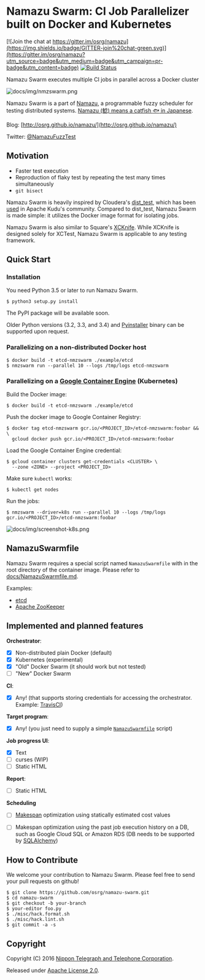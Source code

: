 # Namazu Swarm: CI Job Parallelizer built on Docker and Kubernetes

[![Join the chat at https://gitter.im/osrg/namazu](https://img.shields.io/badge/GITTER-join%20chat-green.svg)](https://gitter.im/osrg/namazu?utm_source=badge&utm_medium=badge&utm_campaign=pr-badge&utm_content=badge)
[![Build Status](https://travis-ci.org/osrg/namazu-swarm.svg?branch=master)](https://travis-ci.org/osrg/namazu-swarm)

Namazu Swarm executes multiple CI jobs in parallel across a Docker cluster

![docs/img/nmzswarm.png](docs/img/nmzswarm.png)

Namazu Swarm is a part of [Namazu](https://github.com/osrg/namazu), a programmable fuzzy scheduler for testing distributed systems.
[Namazu (鯰) means a catfish :fish: in Japanese](https://en.wiktionary.org/wiki/%E9%AF%B0).

Blog: [http://osrg.github.io/namazu/](http://osrg.github.io/namazu/)

Twitter: [@NamazuFuzzTest](https://twitter.com/NamazuFuzzTest)

## Motivation

- Faster test execution
- Reproduction of flaky test by repeating the test many times simultaneously
- `git bisect`

Namazu Swarm is heavily inspired by Cloudera's [dist_test](https://github.com/cloudera/dist_test), which has been [used](http://dist-test.cloudera.org:8080/) in Apache Kudu's community.
Compared to dist_test, Namazu Swarm is made simple: it utilizes the Docker image format for isolating jobs.

Namazu Swarm is also similar to Square's [XCKnife](https://github.com/square/xcknife).
While XCKnife is designed solely for XCTest, Namazu Swarm is applicable to any testing framework.

## Quick Start
### Installation

You need Python 3.5 or later to run Namazu Swarm.

    $ python3 setup.py install

The PyPI package will be available soon.

Older Python versions (3.2, 3.3, and 3.4) and [Pyinstaller](http://www.pyinstaller.org/) binary can be supported upon request.

### Parallelizing on a non-distributed Docker host

    $ docker build -t etcd-nmzswarm ./example/etcd
    $ nmzswarm run --parallel 10 --logs /tmp/logs etcd-nmzswarm

### Parallelizing on a [Google Container Engine](https://cloud.google.com/container-engine/) (Kubernetes)

Build the Docker image:

    $ docker build -t etcd-nmzswarm ./example/etcd

Push the docker image to Google Container Registry:

    $ docker tag etcd-nmzswarm gcr.io/<PROJECT_ID>/etcd-nmzswarm:foobar && \
	  gcloud docker push gcr.io/<PROJECT_ID>/etcd-nmzswarm:foobar

Load the Google Container Engine credential:

    $ gcloud container clusters get-credentials <CLUSTER> \
      --zone <ZONE> --project <PROJECT_ID>

Make sure `kubectl` works:

    $ kubectl get nodes

Run the jobs:

    $ nmzswarm --driver=k8s run --parallel 10 --logs /tmp/logs gcr.io/<PROJECT_ID>/etcd-nmzswarm:foobar

![docs/img/screenshot-k8s.png](docs/img/screenshot-k8s.png)

## NamazuSwarmfile

Namazu Swarm requires a special script named `NamazuSwarmfile` with in the root directory of the container image.
Please refer to [docs/NamazuSwarmfile.md](docs/NamazuSwarmfile.md).

Examples:

 - [etcd](example/etcd)
 - [Apache ZooKeeper](example/zookeeper)

## Implemented and planned features

**Orchestrator**:

 - [X] Non-distributed plain Docker (default)
 - [X] Kubernetes (experimental)
 - [X] "Old" Docker Swarm (it should work but not tested)
 - [ ] "New" Docker Swarm

**CI**:

 - [X] Any! (that supports storing credentials for accessing the orchestrator. Example: [TravisCI](https://docs.travis-ci.com/user/encryption-keys/))

**Target program**:

 - [X] Any! (you just need to supply a simple [`NamazuSwarmfile`](docs/NamazuSwarmfile.md) script)

**Job progress UI**:

 - [X] Text
 - [ ] curses (WIP)
 - [ ] Static HTML

**Report**:

 - [ ] Static HTML

**Scheduling**

 - [ ] [Makespan](https://en.wikipedia.org/wiki/Makespan) optimization using statically estimated cost values
 - [ ] Makespan optimization using the past job execution history on a DB, such as Google Cloud SQL or Amazon RDS (DB needs to be supported by [SQLAlchemy](http://docs.sqlalchemy.org/en/latest/core/engines.html#supported-databases))


## How to Contribute
We welcome your contribution to Namazu Swarm.
Please feel free to send your pull requests on github!

    $ git clone https://github.com/osrg/namazu-swarm.git
    $ cd namazu-swarm
    $ git checkout -b your-branch
    $ your-editor foo.py
    $ ./misc/hack.format.sh
    $ ./misc/hack.lint.sh
    $ git commit -a -s


## Copyright
Copyright (C) 2016 [Nippon Telegraph and Telephone Corporation](http://www.ntt.co.jp/index_e.html).

Released under [Apache License 2.0](LICENSE.txt).
